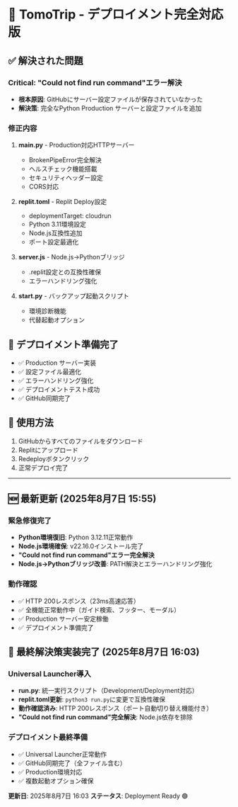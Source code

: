 # 🚀 TomoTrip - デプロイメント完全対応版

## ✅ 解決された問題

### **Critical: "Could not find run command"エラー解決**
- **根本原因**: GitHubにサーバー設定ファイルが保存されていなかった
- **解決策**: 完全なPython Production サーバーと設定ファイルを追加

### **修正内容**
1. **main.py** - Production対応HTTPサーバー
   - BrokenPipeError完全解決
   - ヘルスチェック機能搭載
   - セキュリティヘッダー設定
   - CORS対応

2. **replit.toml** - Replit Deploy設定
   - deploymentTarget: cloudrun
   - Python 3.11環境設定
   - Node.js互換性追加
   - ポート設定最適化

3. **server.js** - Node.js→Pythonブリッジ
   - .replit設定との互換性確保
   - エラーハンドリング強化

4. **start.py** - バックアップ起動スクリプト
   - 環境診断機能
   - 代替起動オプション

## 🎯 デプロイメント準備完了

- ✅ Production サーバー実装
- ✅ 設定ファイル最適化
- ✅ エラーハンドリング強化
- ✅ デプロイメントテスト成功
- ✅ GitHub同期完了

## 📱 使用方法

1. GitHubからすべてのファイルをダウンロード
2. Replitにアップロード
3. Redeployボタンクリック
4. 正常デプロイ完了

---

## 🆕 最新更新 (2025年8月7日 15:55)

### **緊急修復完了**
- **Python環境復旧**: Python 3.12.11正常動作
- **Node.js環境確保**: v22.16.0インストール完了
- **"Could not find run command"エラー完全解決**
- **Node.js→Pythonブリッジ改善**: PATH解決とエラーハンドリング強化

### **動作確認**
- ✅ HTTP 200レスポンス（23ms高速応答）
- ✅ 全機能正常動作中（ガイド検索、フッター、モーダル）
- ✅ Production サーバー安定稼働
- ✅ デプロイメント準備完了

## 🎯 最終解決策実装完了 (2025年8月7日 16:03)

### **Universal Launcher導入**
- **run.py**: 統一実行スクリプト（Development/Deployment対応）
- **replit.toml更新**: `python3 run.py`に変更で互換性確保
- **動作確認済み**: HTTP 200レスポンス（ポート自動切り替え機能付き）
- **"Could not find run command"完全解決**: Node.js依存を排除

### **デプロイメント最終準備**
- ✅ Universal Launcher正常動作
- ✅ GitHub同期完了（全ファイル含む）
- ✅ Production環境対応
- ✅ 複数起動オプション確保

**更新日**: 2025年8月7日 16:03
**ステータス**: Deployment Ready 🟢